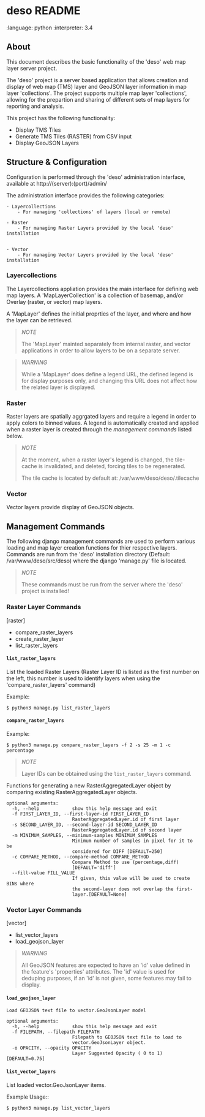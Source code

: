 
# deso README

:language: python
:interpreter: 3.4


## About

This document describes the basic functionality of the 'deso' web map layer server project.

The 'deso' project is a server based application that allows creation and  display of web map (TMS) layer and GeoJSON layer information in map layer 'collections'.
The project supports multiple map layer 'collections', allowing for the prepartion and sharing of different sets of map layers for reporting and analysis.

This project has the following functionality:

- Display TMS Tiles
- Generate TMS Tiles (RASTER) from CSV input
- Display GeoJSON Layers

## Structure & Configuration


Configuration is performed through the 'deso' administration interface, available at http://(server):(port)/admin/

The administration interface provides the following categories:

    - Layercollections
        - For managing 'collections' of layers (local or remote)

    - Raster
        - For managing Raster Layers provided by the local 'deso' installation


    - Vector
        - For managing Vector Layers provided by the local 'deso' installation


### Layercollections

The Layercollections appliation provides the main interface for defining web map layers.
A 'MapLayerCollection' is a collection of basemap, and/or Overlay (raster, or vector) map layers.

A 'MapLayer' defines the initial proprties of the layer, and where and how the layer can be retrieved.

> *NOTE*
>
>    The 'MapLayer' mainted separately from internal raster, and vector applications in order to allow layers to be on a separate server.

> *WARNING*
>
>    While a 'MapLayer' does define a legend URL, the defined legend is for display purposes only, and changing this URL does not
>    affect how the related layer is displayed.


### Raster

Raster layers are spatially aggrgated layers and require a legend in order to apply colors to binned values.
A legend is automatically created and applied when a raster layer is created through the *management commands* listed below.

> *NOTE*
>
>    At the moment, when a raster layer's legend is changed, the tile-cache is invalidated, and deleted, forcing tiles to be regenerated.
>
>    The tile cache is located by default at:
>     /var/www/deso/deso/.tilecache


### Vector

Vector layers provide display of GeoJSON objects.


## Management Commands


The following django management commands are used to perform various loading and map layer creation functions for thier respective layers.
Commands are run from the 'deso' installation directory (Default: /var/www/deso/src/deso) where the django 'manage.py' file is located.

> *NOTE*
>
>    These commands must be run from the server where the 'deso' project is installed!



### Raster Layer Commands


[raster]
* compare_raster_layers
* create_raster_layer
* list_raster_layers

#### `list_raster_layers`


List the loaded Raster Layers
(Raster Layer ID is listed as the first number on the left, this number is used to identify layers when using the 'compare_raster_layers' command)

Example:

```console
$ python3 manage.py list_raster_layers
```


#### `compare_raster_layers`


Example:

```console
$ python3 manage.py compare_raster_layers -f 2 -s 25 -m 1 -c percentage
```


> *NOTE*
>
>    Layer IDs can be obtained using the `list_raster_layers` command.

Functions for generating a new RasterAggregatedLayer object by comparing
existing RasterAggregatedLayer objects.

```
optional arguments:
  -h, --help            show this help message and exit
  -f FIRST_LAYER_ID, --first-layer-id FIRST_LAYER_ID
                        RasterAggregatedLayer.id of first layer
  -s SECOND_LAYER_ID, --second-layer-id SECOND_LAYER_ID
                        RasterAggregatedLayer.id of second layer
  -m MINIMUM_SAMPLES, --minimum-samples MINIMUM_SAMPLES
                        Minimum number of samples in pixel for it to be
                        considered for DIFF [DEFAULT=250]
  -c COMPARE_METHOD, --compare-method COMPARE_METHOD
                        Compare Method to use (percentage,diff)
                        [DEFAULT='diff']
  --fill-value FILL_VALUE
                        If given, this value will be used to create BINs where
                        the second-layer does not overlap the first-
                        layer.[DEFAULT=None]
```


### Vector Layer Commands

[vector]
* list_vector_layers
* load_geojson_layer

> *WARNING*
>
> All GeoJSON features are expected to have an 'id' value defined in the feature's 'properties' attributes.
> The 'id' value is used for deduping purposes, if an 'id' is not given, some features may fail to display.
>

#### `load_geojson_layer`


```
Load GEOJSON text file to vector.GeoJsonLayer model

optional arguments:
  -h, --help            show this help message and exit
  -f FILEPATH, --filepath FILEPATH
                        Filepath to GEOJSON text file to load to
                        vector.GeoJsonLayer object.
  -o OPACITY, --opacity OPACITY
                        Layer Suggested Opacity ( 0 to 1) [DEFAULT=0.75]
```

#### `list_vector_layers`


List loaded vector.GeoJsonLayer items.

Example Usage::

```console
$ python3 manage.py list_vector_layers
```
